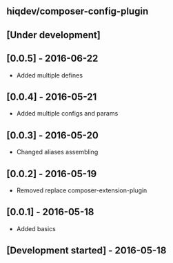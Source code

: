 hiqdev/composer-config-plugin
-----------------------------

## [Under development]

## [0.0.5] - 2016-06-22

- Added multiple defines

## [0.0.4] - 2016-05-21

- Added multiple configs and params

## [0.0.3] - 2016-05-20

- Changed aliases assembling

## [0.0.2] - 2016-05-19

- Removed replace composer-extension-plugin

## [0.0.1] - 2016-05-18

- Added basics

## [Development started] - 2016-05-18
